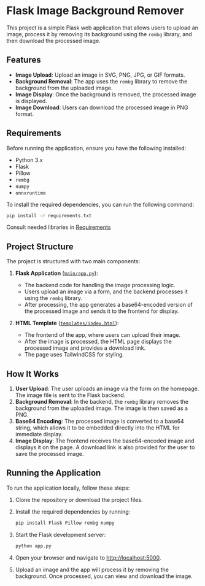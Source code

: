 
# Flask Image Background Remover

This project is a simple Flask web application that allows users to upload an image, process it by removing its background using the `rembg` library, and then download the processed image.

## Features

- **Image Upload**: Upload an image in SVG, PNG, JPG, or GIF formats.
- **Background Removal**: The app uses the `rembg` library to remove the background from the uploaded image.
- **Image Display**: Once the background is removed, the processed image is displayed.
- **Image Download**: Users can download the processed image in PNG format.

## Requirements

Before running the application, ensure you have the following installed:

- Python 3.x
- Flask
- Pillow
- `rembg`
- `numpy`
- `onnxruntime`

To install the required dependencies, you can run the following command:

```bash
pip install -r requirements.txt
```

Consult needed libraries in [Requirements](requirements.txt)

## Project Structure

The project is structured with two main components:

1. **Flask Application** ([`main/app.py`](main/app.py)): 
   - The backend code for handling the image processing logic.
   - Users upload an image via a form, and the backend processes it using the `rembg` library.
   - After processing, the app generates a base64-encoded version of the processed image and sends it to the frontend for display.

2. **HTML Template** ([`templates/index.html`](main/templates/index.html)): 
   - The frontend of the app, where users can upload their image.
   - After the image is processed, the HTML page displays the processed image and provides a download link.
   - The page uses TailwindCSS for styling.

## How It Works

1. **User Upload**: The user uploads an image via the form on the homepage. The image file is sent to the Flask backend.
2. **Background Removal**: In the backend, the `rembg` library removes the background from the uploaded image. The image is then saved as a PNG.
3. **Base64 Encoding**: The processed image is converted to a base64 string, which allows it to be embedded directly into the HTML for immediate display.
4. **Image Display**: The frontend receives the base64-encoded image and displays it on the page. A download link is also provided for the user to save the processed image.

## Running the Application

To run the application locally, follow these steps:

1. Clone the repository or download the project files.
2. Install the required dependencies by running:

   ```bash
   pip install Flask Pillow rembg numpy
   ```

3. Start the Flask development server:

   ```bash
   python app.py
   ```

4. Open your browser and navigate to [http://localhost:5000](http://localhost:5000).
5. Upload an image and the app will process it by removing the background. Once processed, you can view and download the image.